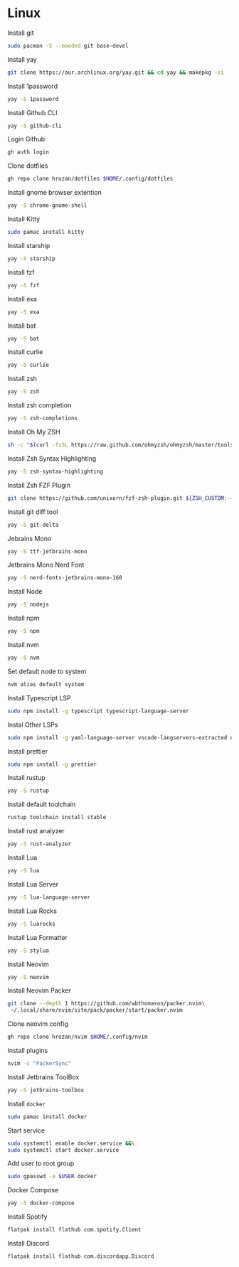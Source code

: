 # Linux

Install git

```bash
sudo pacman -S --needed git base-devel
```

Install yay

```bash
git clone https://aur.archlinux.org/yay.git && cd yay && makepkg -si
```

Install 1password

```bash
yay -S 1password
```

Install Github CLI

```bash
yay -S github-cli
```

Login Github

```bash
gh auth login
```

Clone dotfiles

```bash
gh repo clone hrozan/dotfiles $HOME/.config/dotfiles
```

Install gnome browser extention

```bash
yay -S chrome-gnome-shell
```

Install Kitty

```bash
sudo pamac install kitty
```

Install starship

```bash
yay -S starship
```

Install fzf

```bash
yay -S fzf
```

Install exa

```bash
yay -S exa
```

Install bat

```bash
yay -S bat
```

Install curlie

```bash
yay -S curlie
```

Install zsh

```bash
yay -S zsh
```

Install zsh completion

```bash
yay -S zsh-completions
```

Install Oh My ZSH

```bash
sh -c "$(curl -fsSL https://raw.github.com/ohmyzsh/ohmyzsh/master/tools/install.sh)"
```

Install Zsh Syntax Highlighting

```bash
yay -S zsh-syntax-highlighting
```

Install Zsh FZF Plugin

```bash
git clone https://github.com/unixorn/fzf-zsh-plugin.git ${ZSH_CUSTOM:-~/.oh-my-zsh/custom}/plugins/fzf-zsh-plugin
```

Install git diff tool

```bash
yay -S git-delta
```

Jebrains Mono

```bash
yay -S ttf-jetbrains-mono
```

Jetbrains Mono Nerd Font

```bash
yay -S nerd-fonts-jetbrains-mono-160
```

Install Node

```bash
yay -S nodejs
```

Install npm

```bash
yay -S npm 
```

Install nvm

```bash
yay -S nvm 
```

Set default node to system

```bash
nvm alias default system
```

Install Typescript LSP

```bash
sudo npm install -g typescript typescript-language-server
```

Instal Other LSPs

```bash
sudo npm install -g yaml-language-server vscode-langservers-extracted dockerfile-language-server-nodejs bash-language-server emmet-ls
```

Install prettier

```bash
sudo npm install -g prettier
```

Install rustup

```bash
yay -S rustup
```

Install default toolchain

```bash
rustup toolchain install stable
```

Install rust analyzer

```bash
yay -S rust-analyzer
```

Install Lua

```bash
yay -S lua
```

Install Lua Server

```bash
yay -S lua-language-server
```

Install Lua Rocks

```bash
yay -S luarocks
```

Install Lua Formatter

```bash
yay -S stylua
```

Install Neovim

```bash
yay -S neovim
```

Install Neovim Packer

```bash
git clone --depth 1 https://github.com/wbthomason/packer.nvim\
 ~/.local/share/nvim/site/pack/packer/start/packer.nvim
```

Clone neovim config

```bash
gh repo clone hrozan/nvim $HOME/.config/nvim
```

Install plugins

```bash
nvim -c "PackerSync"
```

Install Jetbrains ToolBox

```bash
yay -S jetbrains-toolbox
```

Install `docker`

```bash
sudo pamac install docker
```

Start service

```bash
sudo systemctl enable docker.service &&\
sudo systemctl start docker.service
```

Add user to root group

```bash
sudo gpasswd -a $USER docker
```

Docker Compose

```bash
yay -S docker-compose
```

Install Spotify

```bash
flatpak install flathub com.spotify.Client
```

Install Discord

```bash
flatpak install flathub com.discordapp.Discord
```
